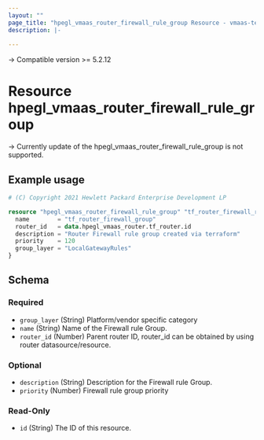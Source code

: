 ```yaml
---
layout: ""
page_title: "hpegl_vmaas_router_firewall_rule_group Resource - vmaas-terraform-resources"
description: |-
    
---
```


-> Compatible version >= 5.2.12

# Resource hpegl_vmaas_router_firewall_rule_group



-> Currently update of the hpegl_vmaas_router_firewall_rule_group is not supported.


## Example usage

```terraform
# (C) Copyright 2021 Hewlett Packard Enterprise Development LP

resource "hpegl_vmaas_router_firewall_rule_group" "tf_router_firewall_rule_group" {
  name        = "tf_router_firewall_group"
  router_id   = data.hpegl_vmaas_router.tf_router.id
  description = "Router Firewall rule group created via terraform"
  priority    = 120
  group_layer = "LocalGatewayRules"
}
```


<!-- schema generated by tfplugindocs -->
## Schema

### Required

- `group_layer` (String) Platform/vendor specific category
- `name` (String) Name of the Firewall rule Group.
- `router_id` (Number) Parent router ID, router_id can be obtained by using router datasource/resource.

### Optional

- `description` (String) Description for the Firewall rule Group.
- `priority` (Number) Firewall rule group priority

### Read-Only

- `id` (String) The ID of this resource.
